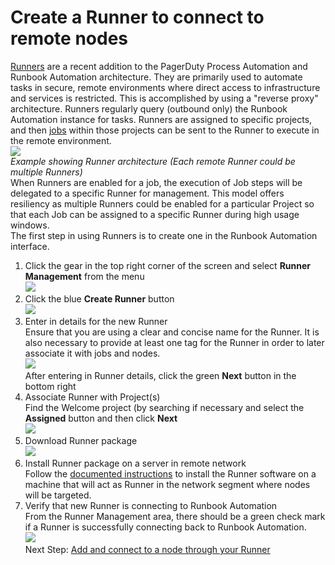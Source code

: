# Create a Runner to connect to remote nodes

[Runners](https://docs.rundeck.com/docs/administration/runner/runner-intro.html) are a recent addition to the PagerDuty Process Automation and Runbook Automation architecture. They are primarily used to automate tasks in secure, remote environments where direct access to infrastructure and services is restricted. This is accomplished by using a "reverse proxy" architecture. Runners regularly query (outbound only) the Runbook Automation instance for tasks. Runners are assigned to specific  projects, and then [jobs](https://docs.rundeck.com/docs/learning/getting-started/jobs/what-is-a-job.html) within those projects can be sent to the Runner to execute in the remote environment.  
![](~@assets/img/running1.png)  
_Example showing Runner architecture (Each remote Runner could be multiple Runners)_  
When Runners are enabled for a job, the execution of Job steps will be delegated to a specific Runner for management. This model offers resiliency as multiple Runners could be enabled for a particular Project so that each Job can be assigned to a specific Runner during high usage windows.  
The first step in using Runners is to create one in the Runbook Automation interface.  

1. Click the gear in the top right corner of the screen and select **Runner Management** from the menu  
![](~@assets/img/running2.png)
2. Click the blue **Create Runner** button  
![](~@assets/img/running3.png)  
3. Enter in details for the new Runner  
	Ensure that you are using a clear and concise name for the Runner.  It is also necessary to provide at least one tag for the Runner in order to later associate it with jobs and nodes.  
![](~@assets/img/running4.png)  
	After entering in Runner details, click the green **Next** button in the bottom right  
4. Associate Runner with Project(s)  
	Find the Welcome project (by searching if necessary and select the **Assigned** button and then click **Next**  
![](~@assets/img/running5.png)  
5. Download Runner package  
![](~@assets/img/running6.png)  
6. Install Runner package on a server in remote network  
	Follow the [documented instructions](https://docs.rundeck.com/docs/administration/runner/runner-install.html) to install the Runner software on a machine that will act as Runner in the network segment where nodes will be targeted.  
7. Verify that new Runner is connecting to Runbook Automation  
	From the Runner Management area, there should be a green check mark if a Runner is successfully connecting back to Runbook Automation.  
![](~@assets/img/running7.png)  
Next Step: [Add and connect to a node through your Runner](https://docs.rundeck.com/docs/learning/getting-started/rba/node-setup.html)
